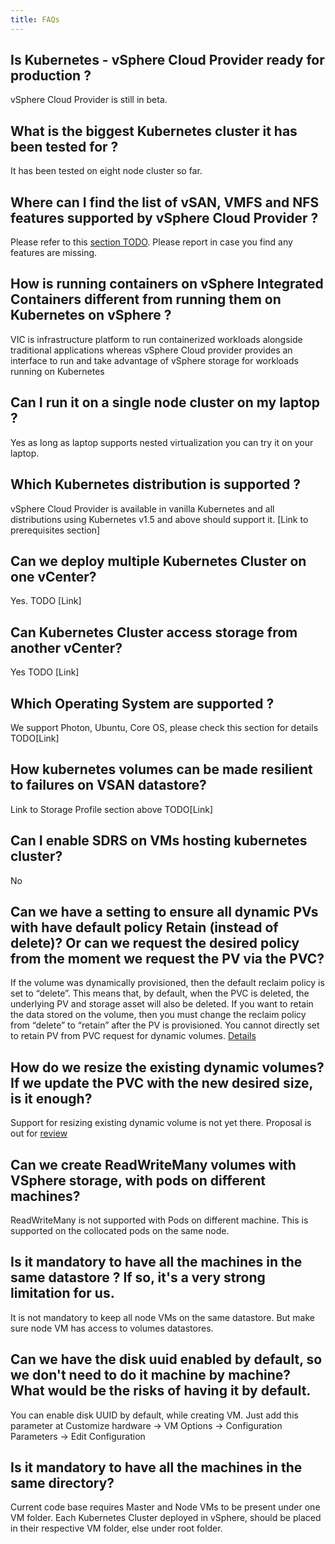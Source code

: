 ```yaml
---
title: FAQs
---
```


## Is  Kubernetes - vSphere Cloud Provider ready for production ?
vSphere Cloud Provider is still in beta.
 
## What is the biggest Kubernetes cluster it has been tested for ?
It has been tested on eight node cluster so far.
 
## Where can I find the list of vSAN, VMFS and NFS features supported by vSphere Cloud Provider ?
Please refer to this [section TODO](http://127.0.0.1:4000/spbm.html). Please report in case you find any features are missing.
 
## How is running containers on vSphere Integrated Containers different from running them on Kubernetes on vSphere ? 
VIC is infrastructure platform to run containerized workloads alongside traditional applications whereas vSphere Cloud provider provides an interface to run and take advantage of vSphere storage for workloads running on Kubernetes
 
## Can I run it on a single node cluster on my laptop ?
Yes as long as laptop supports nested virtualization you can try it on your laptop.
 
## Which Kubernetes distribution is supported ?
vSphere Cloud Provider is available in vanilla Kubernetes and all distributions using Kubernetes v1.5 and above should support it. [Link to prerequisites section]
 
## Can we deploy multiple Kubernetes Cluster on one vCenter? 
Yes. TODO [Link]  
 
 
## Can Kubernetes Cluster access storage from another vCenter? 
Yes TODO [Link]
 
## Which Operating System are supported ? 
We support Photon, Ubuntu, Core OS, please check this section for details TODO[Link]
 
## How kubernetes volumes can be made resilient to failures on VSAN datastore?
Link to Storage Profile section above TODO[Link]
 
## Can I enable SDRS on VMs hosting kubernetes cluster?
No
 
## Can we have a setting to ensure all dynamic PVs with have default policy Retain (instead of delete)? Or can we request the desired policy from the moment we request the PV via the PVC?
If the volume was dynamically provisioned, then the default reclaim policy is set to “delete”.  This means that, by default, when the PVC is deleted, the underlying PV and storage asset will also be deleted.
If you want to retain the data stored on the volume, then you must change the reclaim policy from “delete” to “retain” after the PV is provisioned. You cannot directly set to retain PV from PVC request for dynamic volumes. [Details](https://kubernetes.io/docs/tasks/administer-cluster/change-pv-reclaim-policy/)
 
## How do we resize the existing dynamic volumes? If we update the PVC with the new desired size, is it enough?
Support for resizing existing dynamic volume is not yet there.
Proposal is out for [review](https://github.com/gnufied/community/blob/91b41028182a5291b4eccbf88f8065f66b2b7eed/contributors/design-proposals/grow-volume-size.md)
 
## Can we create ReadWriteMany volumes with VSphere storage, with pods on different machines?
ReadWriteMany is not supported with Pods on different machine. This is supported on the collocated pods on the same node.
 
## Is it mandatory to have all the machines in the same datastore ? If so, it's a very strong limitation for us.
It is not mandatory to keep all node VMs on the same datastore.  But make sure node VM has access to volumes datastores.
 
 
## Can we have the disk uuid enabled by default, so we don't need to do it machine by machine? What would be the risks of having it by default. 
You can enable disk UUID by default, while creating VM. Just add this parameter at
Customize hardware -> VM Options -> Configuration Parameters -> Edit Configuration
 
## Is it mandatory to have all the machines in the same directory?
Current code base requires Master and Node VMs to be present under one VM folder. Each Kubernetes Cluster deployed in vSphere, should be placed in their respective VM folder, else under root folder.
